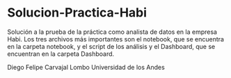 # Solucion-Practica-Habi
Solución a la prueba de la práctica como analista de datos en la empresa Habi.
Los tres archivos más importantes son el notebook, que se encuentra en la carpeta notebook, 
y el script de los análisis y el Dashboard, que se encuentran en la carpeta Dashboard.

Diego Felipe Carvajal Lombo
Universidad de los Andes
